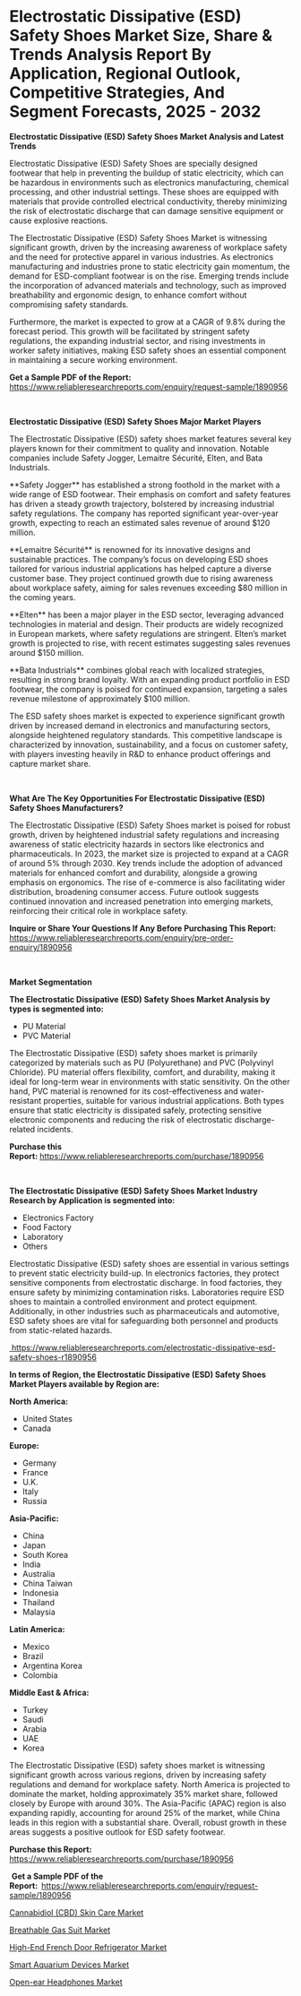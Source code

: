 <p><h1>Electrostatic Dissipative (ESD) Safety Shoes Market Size, Share & Trends Analysis Report By Application, Regional Outlook, Competitive Strategies, And Segment Forecasts, 2025 - 2032</h1></p><p><strong>Electrostatic Dissipative (ESD) Safety Shoes Market Analysis and Latest Trends</strong></p>
<p><p>Electrostatic Dissipative (ESD) Safety Shoes are specially designed footwear that help in preventing the buildup of static electricity, which can be hazardous in environments such as electronics manufacturing, chemical processing, and other industrial settings. These shoes are equipped with materials that provide controlled electrical conductivity, thereby minimizing the risk of electrostatic discharge that can damage sensitive equipment or cause explosive reactions.</p><p>The Electrostatic Dissipative (ESD) Safety Shoes Market is witnessing significant growth, driven by the increasing awareness of workplace safety and the need for protective apparel in various industries. As electronics manufacturing and industries prone to static electricity gain momentum, the demand for ESD-compliant footwear is on the rise. Emerging trends include the incorporation of advanced materials and technology, such as improved breathability and ergonomic design, to enhance comfort without compromising safety standards.</p><p>Furthermore, the market is expected to grow at a CAGR of 9.8% during the forecast period. This growth will be facilitated by stringent safety regulations, the expanding industrial sector, and rising investments in worker safety initiatives, making ESD safety shoes an essential component in maintaining a secure working environment.</p></p>
<p><strong>Get a Sample PDF of the Report:&nbsp;</strong> <a href="https://www.reliableresearchreports.com/enquiry/request-sample/1890956?utm_campaign=7&utm_medium=2&utm_source=Github&utm_content=ia&utm_term=10022025&utm_id=electrostatic-dissipative-esd-safety-shoes">https://www.reliableresearchreports.com/enquiry/request-sample/1890956</a></p>
<p>&nbsp;</p>
<p><strong>Electrostatic Dissipative (ESD) Safety Shoes Major Market Players</strong></p>
<p><p>The Electrostatic Dissipative (ESD) safety shoes market features several key players known for their commitment to quality and innovation. Notable companies include Safety Jogger, Lemaitre Sécurité, Elten, and Bata Industrials. </p><p>**Safety Jogger** has established a strong foothold in the market with a wide range of ESD footwear. Their emphasis on comfort and safety features has driven a steady growth trajectory, bolstered by increasing industrial safety regulations. The company has reported significant year-over-year growth, expecting to reach an estimated sales revenue of around $120 million.</p><p>**Lemaitre Sécurité** is renowned for its innovative designs and sustainable practices. The company’s focus on developing ESD shoes tailored for various industrial applications has helped capture a diverse customer base. They project continued growth due to rising awareness about workplace safety, aiming for sales revenues exceeding $80 million in the coming years.</p><p>**Elten** has been a major player in the ESD sector, leveraging advanced technologies in material and design. Their products are widely recognized in European markets, where safety regulations are stringent. Elten’s market growth is projected to rise, with recent estimates suggesting sales revenues around $150 million.</p><p>**Bata Industrials** combines global reach with localized strategies, resulting in strong brand loyalty. With an expanding product portfolio in ESD footwear, the company is poised for continued expansion, targeting a sales revenue milestone of approximately $100 million.</p><p>The ESD safety shoes market is expected to experience significant growth driven by increased demand in electronics and manufacturing sectors, alongside heightened regulatory standards. This competitive landscape is characterized by innovation, sustainability, and a focus on customer safety, with players investing heavily in R&D to enhance product offerings and capture market share.</p></p>
<p>&nbsp;</p>
<p><strong>What Are The Key Opportunities For Electrostatic Dissipative (ESD) Safety Shoes Manufacturers?</strong></p>
<p><p>The Electrostatic Dissipative (ESD) Safety Shoes market is poised for robust growth, driven by heightened industrial safety regulations and increasing awareness of static electricity hazards in sectors like electronics and pharmaceuticals. In 2023, the market size is projected to expand at a CAGR of around 5% through 2030. Key trends include the adoption of advanced materials for enhanced comfort and durability, alongside a growing emphasis on ergonomics. The rise of e-commerce is also facilitating wider distribution, broadening consumer access. Future outlook suggests continued innovation and increased penetration into emerging markets, reinforcing their critical role in workplace safety.</p></p>
<p><strong>Inquire or Share Your Questions If Any Before Purchasing This Report:</strong> <a href="https://www.reliableresearchreports.com/enquiry/pre-order-enquiry/1890956?utm_campaign=7&utm_medium=2&utm_source=Github&utm_content=ia&utm_term=10022025&utm_id=electrostatic-dissipative-esd-safety-shoes">https://www.reliableresearchreports.com/enquiry/pre-order-enquiry/1890956</a></p>
<p>&nbsp;</p>
<p><strong>Market Segmentation</strong></p>
<p><strong>The Electrostatic Dissipative (ESD) Safety Shoes Market Analysis by types is segmented into:</strong></p>
<p><ul><li>PU Material</li><li>PVC Material</li></ul></p>
<p><p>The Electrostatic Dissipative (ESD) safety shoes market is primarily categorized by materials such as PU (Polyurethane) and PVC (Polyvinyl Chloride). PU material offers flexibility, comfort, and durability, making it ideal for long-term wear in environments with static sensitivity. On the other hand, PVC material is renowned for its cost-effectiveness and water-resistant properties, suitable for various industrial applications. Both types ensure that static electricity is dissipated safely, protecting sensitive electronic components and reducing the risk of electrostatic discharge-related incidents.</p></p>
<p><strong>Purchase this Report:&nbsp;</strong><a href="https://www.reliableresearchreports.com/purchase/1890956?utm_campaign=7&utm_medium=2&utm_source=Github&utm_content=ia&utm_term=10022025&utm_id=electrostatic-dissipative-esd-safety-shoes">https://www.reliableresearchreports.com/purchase/1890956</a></p>
<p>&nbsp;</p>
<p><strong>The Electrostatic Dissipative (ESD) Safety Shoes Market Industry Research by Application is segmented into:</strong></p>
<p><ul><li>Electronics Factory</li><li>Food Factory</li><li>Laboratory</li><li>Others</li></ul></p>
<p><p>Electrostatic Dissipative (ESD) safety shoes are essential in various settings to prevent static electricity build-up. In electronics factories, they protect sensitive components from electrostatic discharge. In food factories, they ensure safety by minimizing contamination risks. Laboratories require ESD shoes to maintain a controlled environment and protect equipment. Additionally, in other industries such as pharmaceuticals and automotive, ESD safety shoes are vital for safeguarding both personnel and products from static-related hazards.</p></p>
<p><a href="https://www.reliableresearchreports.com/electrostatic-dissipative-esd-safety-shoes-r1890956?utm_campaign=7&utm_medium=2&utm_source=Github&utm_content=ia&utm_term=10022025&utm_id=electrostatic-dissipative-esd-safety-shoes">&nbsp;https://www.reliableresearchreports.com/electrostatic-dissipative-esd-safety-shoes-r1890956</a></p>
<p><strong>In terms of Region, the Electrostatic Dissipative (ESD) Safety Shoes Market Players available by Region are:</strong></p>
<p>
    <p> <strong> North America: </strong>
        <ul>
            <li>United States</li>
            <li>Canada</li>
        </ul>
        </p> 
    <p> <strong> Europe: </strong>
        <ul>
            <li>Germany</li>
            <li>France</li>
            <li>U.K.</li>
            <li>Italy</li>
            <li>Russia</li>
        </ul>
        </p> 
    <p> <strong> Asia-Pacific: </strong>
        <ul>
            <li>China</li>
            <li>Japan</li>
            <li>South Korea</li>
            <li>India</li>
            <li>Australia</li>
            <li>China Taiwan</li>
            <li>Indonesia</li>
            <li>Thailand</li>
            <li>Malaysia</li>
        </ul>
        </p> 
    <p> <strong> Latin America: </strong>
        <ul>
            <li>Mexico</li>
            <li>Brazil</li>
            <li>Argentina Korea</li>
            <li>Colombia</li>
        </ul>
        </p> 
    <p> <strong> Middle East & Africa: </strong>
        <ul>
            <li>Turkey</li>
            <li>Saudi</li>
            <li>Arabia</li>
            <li>UAE</li>
            <li>Korea</li>
        </ul>
    </p>
    </p>
<p><p>The Electrostatic Dissipative (ESD) safety shoes market is witnessing significant growth across various regions, driven by increasing safety regulations and demand for workplace safety. North America is projected to dominate the market, holding approximately 35% market share, followed closely by Europe with around 30%. The Asia-Pacific (APAC) region is also expanding rapidly, accounting for around 25% of the market, while China leads in this region with a substantial share. Overall, robust growth in these areas suggests a positive outlook for ESD safety footwear.</p></p>
<p><strong>Purchase this Report: </strong><a href="https://www.reliableresearchreports.com/purchase/1890956?utm_campaign=7&utm_medium=2&utm_source=Github&utm_content=ia&utm_term=10022025&utm_id=electrostatic-dissipative-esd-safety-shoes">https://www.reliableresearchreports.com/purchase/1890956</a></p>
<p>&nbsp;<strong>Get a Sample PDF of the Report:&nbsp;&nbsp;</strong><a href="https://www.reliableresearchreports.com/enquiry/request-sample/1890956?utm_campaign=7&utm_medium=2&utm_source=Github&utm_content=ia&utm_term=10022025&utm_id=electrostatic-dissipative-esd-safety-shoes">https://www.reliableresearchreports.com/enquiry/request-sample/1890956</a></p>
<p><strong></strong></p>
<p><p><a href="https://github.com/vilehoaguy/Market-Research-Report-List-1/blob/main/cannabidiol-cbd-skin-care-market.md?utm_campaign=7&utm_medium=2&utm_source=Github&utm_content=ia&utm_term=10022025&utm_id=electrostatic-dissipative-esd-safety-shoes">Cannabidiol (CBD) Skin Care Market</a></p><p><a href="https://github.com/rahebeinum/Market-Research-Report-List-1/blob/main/breathable-gas-suit-market.md?utm_campaign=7&utm_medium=2&utm_source=Github&utm_content=ia&utm_term=10022025&utm_id=electrostatic-dissipative-esd-safety-shoes">Breathable Gas Suit Market</a></p><p><a href="https://github.com/ravenecashe/Market-Research-Report-List-1/blob/main/high-end-french-door-refrigerator-market.md?utm_campaign=7&utm_medium=2&utm_source=Github&utm_content=ia&utm_term=10022025&utm_id=electrostatic-dissipative-esd-safety-shoes">High-End French Door Refrigerator Market</a></p><p><a href="https://github.com/ccreola81/Market-Research-Report-List-1/blob/main/smart-aquarium-devices-market.md?utm_campaign=7&utm_medium=2&utm_source=Github&utm_content=ia&utm_term=10022025&utm_id=electrostatic-dissipative-esd-safety-shoes">Smart Aquarium Devices Market</a></p><p><a href="https://github.com/ajconndra/Market-Research-Report-List-1/blob/main/open-ear-headphones-market.md?utm_campaign=7&utm_medium=2&utm_source=Github&utm_content=ia&utm_term=10022025&utm_id=electrostatic-dissipative-esd-safety-shoes">Open-ear Headphones Market</a></p></p>